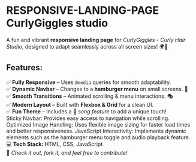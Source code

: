 # RESPONSIVE-LANDING-PAGE CurlyGiggles studio 


A fun and vibrant **responsive landing page** for *CurlyGiggles - Curly Hair Studio*, designed to adapt seamlessly across all screen sizes! 🌍📱  

## **Features:**  
✅ **Fully Responsive** – Uses `@media` queries for smooth adaptability.  
✅ **Dynamic Navbar** – Changes to a **hamburger menu** on small screens. 🍔  
✅ **Smooth Transitions** – Animated scrolling & menu interactions. 🎭  
✅ **Modern Layout** – Built with **Flexbox & Grid** for a clean UI.  
✅ **Fun Theme** – Includes a 🎵 *song feature* to add a unique touch!  
Sticky Navbar: Provides easy access to navigation while scrolling.
Optimized Image Handling: Uses flexible image sizing for faster load times and better responsiveness.
JavaScript Interactivity: Implements dynamic elements such as the hamburger menu toggle and audio playback feature.
💻 **Tech Stack:** HTML, CSS, JavaScript  
🚀 *Check it out, fork it, and feel free to contribute!*
